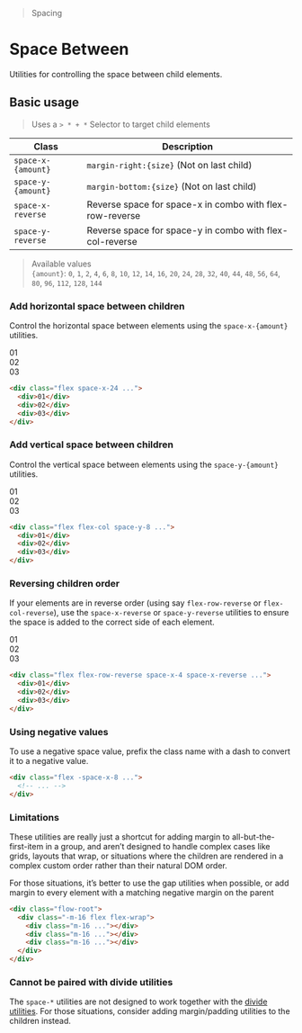 > Spacing

# Space Between

Utilities for controlling the space between child elements.

## Basic usage

> Uses a `> * + *` Selector to target child elements

| Class              | Description                                              |
|--------------------|----------------------------------------------------------|
| `space-x-{amount}` | `margin-right:{size}` (Not on last child)                |
| `space-y-{amount}` | `margin-bottom:{size}` (Not on last child)               |
| `space-x-reverse`  | Reverse space for space-x in combo with flex-row-reverse |
| `space-y-reverse`  | Reverse space for space-y in combo with flex-col-reverse |

> Available values <br />
> `{amount}`: `0`, `1`, `2`, `4`, `6`, `8`, `10`, `12`, `14`, `16`, `20`, `24`, `28`, `32`, `40`, `44`, `48`, `56`, `64`, `80`, `96`, `112`, `128`, `144` <br />

### Add horizontal space between children
Control the horizontal space between elements using the `space-x-{amount}` utilities.

<container>
  <div class="relative rounded-xl overflow-auto p-8">
    <div class="flex justify-center ex-font leading-6">
      <box striped class="flex space-x-24 bg-stripes-fuchsia rounded" fg-color="var(--tw-fuchsia-fg)" bg-color="var(--tw-fuchsia-bg)">
        <div class="w-64 h-112 flex items-center justify-center pd-shadow-xl rounded-4 pd-bg-fuchsia-500">01</div>
        <div class="w-64 h-112 flex items-center justify-center pd-shadow-xl rounded-4 pd-bg-fuchsia-500">02</div>
        <div class="w-64 h-112 flex items-center justify-center pd-shadow-xl rounded-4 pd-bg-fuchsia-500">03</div>
      </box>
    </div>
  </div>
</container>

```html
<div class="flex space-x-24 ...">
  <div>01</div>
  <div>02</div>
  <div>03</div>
</div>
```

### Add vertical space between children
Control the vertical space between elements using the `space-y-{amount}` utilities.

<container>
  <div class="relative overflow-auto p-8">
    <div class="flex flex-col justify-center text-center w-full ex-font leading-6">
      <box striped class="flex flex-col space-y-24 bg-stripes-indigo rounded" fg-color="var(--tw-indigo-fg)" bg-color="var(--tw-indigo-bg)">
        <div class="p-12 flex items-center justify-center pd-shadow-xl rounded-4 pd-bg-indigo-500">01</div>
        <div class="p-12 flex items-center justify-center pd-shadow-xl rounded-4 pd-bg-indigo-500">02</div>
        <div class="p-12 flex items-center justify-center pd-shadow-xl rounded-4 pd-bg-indigo-500">03</div>
      </box>
    </div>
  </div>
</container>

```html
<div class="flex flex-col space-y-8 ...">
  <div>01</div>
  <div>02</div>
  <div>03</div>
</div>
```

### Reversing children order
If your elements are in reverse order (using say `flex-row-reverse` or `flex-col-reverse`), use the `space-x-reverse` or `space-y-reverse` utilities to ensure the space is added to the correct side of each element.

<container>
  <div class="relative rounded-xl overflow-auto p-8">
    <div class="flex justify-end ex-font leading-6">
      <box striped class="flex flex-row-reverse space-x-24 space-x-reverse rounded" fg-color="var(--tw-cyan-fg)" bg-color="var(--tw-cyan-bg)">
        <div class="w-64 h-112 flex items-center justify-center pd-shadow-xl rounded-4 pd-bg-cyan-500">01</div>
        <div class="w-64 h-112 flex items-center justify-center pd-shadow-xl rounded-4 pd-bg-cyan-500">02</div>
        <div class="w-64 h-112 flex items-center justify-center pd-shadow-xl rounded-4 pd-bg-cyan-500">03</div>
      </box>
    </div>
  </div>
</container>

```html
<div class="flex flex-row-reverse space-x-4 space-x-reverse ...">
  <div>01</div>
  <div>02</div>
  <div>03</div>
</div>
```

### Using negative values
To use a negative space value, prefix the class name with a dash to convert it to a negative value.

```html
<div class="flex -space-x-8 ...">
  <!-- ... -->
</div>
```

### Limitations
These utilities are really just a shortcut for adding margin to all-but-the-first-item in a group, and aren’t designed to handle complex cases like grids, layouts that wrap, or situations where the children are rendered in a complex custom order rather than their natural DOM order.

For those situations, it’s better to use the gap utilities when possible, or add margin to every element with a matching negative margin on the parent

```html
<div class="flow-root">
  <div class="-m-16 flex flex-wrap">
    <div class="m-16 ..."></div>
    <div class="m-16 ..."></div>
    <div class="m-16 ..."></div>
  </div>
</div>
```

### Cannot be paired with divide utilities
The `space-*` utilities are not designed to work together with the [divide utilities](/divide-width.md). For those situations, consider adding margin/padding utilities to the children instead.
